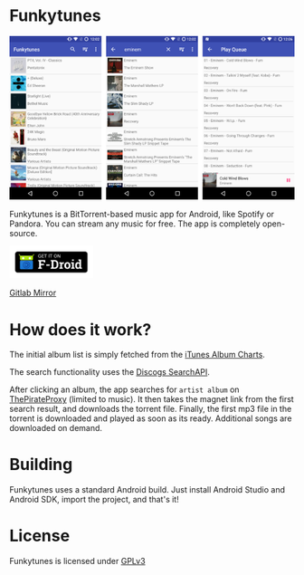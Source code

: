 # Funkytunes

![Screenshots](screenshots.png)

Funkytunes is a BitTorrent-based music app for Android, like Spotify or
Pandora. You can stream any music for free. The app is completely
open-source.

[![Download](get-it-on-fdroid.png)](https://f-droid.org/repository/browse/?fdfilter=funkytunes&fdid=com.github.funkyg.funkytunes)

[Gitlab Mirror](https://gitlab.com/funkydev/funkytunes)

# How does it work?

The initial album list is simply fetched from the
[iTunes Album Charts](https://www.apple.com/itunes/charts/albums/).

The search functionality uses the [Discogs SearchAPI](https://www.discogs.com/).

After clicking an album, the app searches for `artist album` on
[ThePirateProxy](https://theproxypirate.pw) (limited to music). It then takes
the magnet link from the first search result, and downloads the torrent file.
Finally, the first mp3 file in the torrent is downloaded and played as soon
as its ready. Additional songs are downloaded on demand.

# Building

Funkytunes uses a standard Android build. Just install Android Studio and
Android SDK, import the project, and that's it!

# License

Funkytunes is licensed under [GPLv3](LICENSE)
